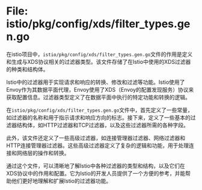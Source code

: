 # File: istio/pkg/config/xds/filter_types.gen.go

在istio项目中，`istio/pkg/config/xds/filter_types.gen.go`文件的作用是定义和生成与XDS协议相关的过滤器类型。该文件存储了在Istio中使用的XDS过滤器的种类和结构体。

Istio中的过滤器用于实现请求和响应的转换、修改和过滤等功能。Istio使用了Envoy作为其数据平面代理，Envoy使用了XDS（Envoy的配置发现服务）协议来获取配置信息。过滤器类型定义了在数据平面中执行的特定功能和转换的逻辑。

在`istio/pkg/config/xds/filter_types.gen.go`文件中，首先定义了一些常量，如过滤器的名称和用于指示请求和响应方向的标志。接下来，定义了一些基本的过滤器结构体，如HTTP过滤器和TCP过滤器，以及这些过滤器所需的各种字段。

此外，该文件还定义了一些高级过滤器，如连接管理器过滤器、网络过滤器和HTTP连接管理器过滤器。这些高级过滤器定义了复杂的逻辑和功能，用于处理连接和网络层的操作和转换。

通过这个文件，可以清晰地了解Istio中各种过滤器的类型和结构，以及它们在XDS协议中的作用和配置。它为Istio的开发人员提供了一个方便的参考，并能帮助他们更好地理解和扩展Istio的过滤器功能。

